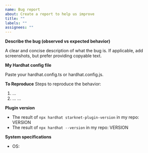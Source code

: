 ```yaml
---
name: Bug report
about: Create a report to help us improve
title: ""
labels: ""
assignees: ""
---
```


**Describe the bug (observed vs expected behavior)**

A clear and concise description of what the bug is. If applicable, add screenshots, but prefer providing copyable text.

**My Hardhat config file**

Paste your hardhat.config.ts or hardhat.config.js.

<!-- You can put it in a code block starting with ```typescript
-->

**To Reproduce**
Steps to reproduce the behavior:

<!-- Show exact commands which you executed, e.g.
`npx hardhat test my-test.ts --starknet-network devnet` -->

1. ...
2. ...
   ...

**Plugin version**

-   The result of `npx hardhat starknet-plugin-version` in my repo: VERSION
-   The result of `npx hardhat --version` in my repo: VERSION

**System specifications**

-   OS:
<!-- Plese note if you're using the M1 chip -->
